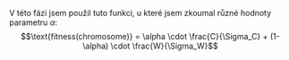 V této fázi jsem použil tuto funkci, u které jsem zkoumal různé hodnoty parametru $\alpha$:
$$\text{fitness(chromosome)} = \alpha \cdot \frac{C}{\Sigma_C} + (1-\alpha) \cdot \frac{W}{\Sigma_W}$$